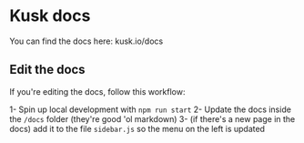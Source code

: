 # Kusk docs

You can find the docs here: kusk.io/docs

## Edit the docs

If you're editing the docs, follow this workflow:

1- Spin up local development with `npm run start`
2- Update the docs inside the `/docs` folder (they're good 'ol markdown)
3- (if there's a new page in the docs) add it to the file `sidebar.js` so the menu on the left is updated